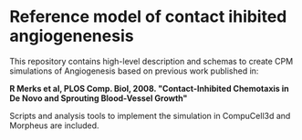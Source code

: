 # Reference model of contact ihibited angiogenenesis

This repository contains high-level description and schemas to create CPM simulations of Angiogenesis based on previous work published in:

**R Merks et al, PLOS Comp. Biol, 2008. "Contact-Inhibited Chemotaxis in De Novo and Sprouting Blood-Vessel Growth"**

Scripts and analysis tools to implement the simulation in CompuCell3d and Morpheus are included.